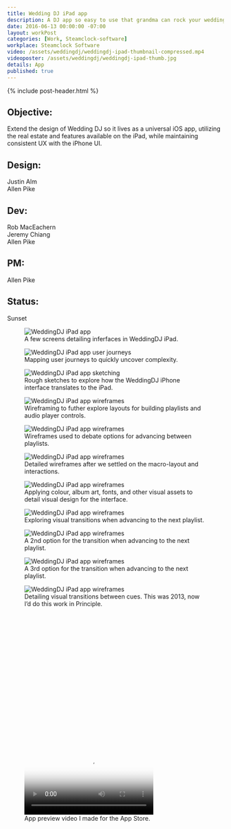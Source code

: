 ```yaml
---
title: Wedding DJ iPad app
description: A DJ app so easy to use that grandma can rock your wedding.
date: 2016-06-13 00:00:00 -07:00
layout: workPost
categories: [Work, Steamclock-software]
workplace: Steamclock Software
video: /assets/weddingdj/weddingdj-ipad-thumbnail-compressed.mp4
videoposter: /assets/weddingdj/weddingdj-ipad-thumb.jpg
details: App
published: true
---
```


<div class="mw-1024  u-mar-auto  u-mar-b05">
    {% include post-header.html %}
    <div class="project-metadata  u-mar-auto  u-mar-t05  u-mar-b00">
        <div class="objective">
            <h2 class="as-h5  u-noMargin  u-mar-b01"><strong>Objective</strong>:</h2>
            <p class="u-noMargin  u-mar-b02">Extend the design of Wedding DJ so it lives as a universal iOS app, utilizing the real estate and features available on the iPad, while maintaining consistent UX with the iPhone UI.</p>
        </div>
        <div>
            <h2 class="as-h5  u-noMargin  u-mar-b01"><strong>Design</strong>:</h2>
            <p class="u-noMargin  u-mar-b02">Justin Alm<br>Allen Pike</p>
        </div>
        <div>
            <h2 class="as-h5  u-noMargin  u-mar-b01"><strong>Dev</strong>:</h2>
            <p class="u-noMargin  u-mar-b02">Rob MacEachern<br>Jeremy Chiang<br>Allen Pike</p>
        </div>
        <div>
            <h2 class="as-h5  u-noMargin  u-mar-b01"><strong>PM</strong>:</h2>
            <p class="u-noMargin  u-mar-b02">Allen Pike</p>
        </div>
        <div>
            <h2 class="as-h5  u-noMargin  u-mar-b01"><strong>Status</strong>:</h2>
            <p class="u-noMargin  u-mar-b02">Sunset</p>
        </div>
    </div>
</div>

<div class="Grid  Grid--withGutters  u-pad-b04">
    <div class="Grid-cell  u-size1of1  u-textAlign-center">
        <figure>
            <img class="mw-1024" src="/assets/steamclock/weddingdj-ipad-1.jpg" alt="WeddingDJ iPad app" />
            <figcaption>A few screens detailing inferfaces in WeddingDJ iPad.</figcaption>
        </figure>
    </div>
    <div class="Grid-cell  u-size1of1  u-textAlign-center">
        <figure>
            <img class="mw-1024" src="/assets/steamclock/weddingdj-ipad-2.jpg" alt="WeddingDJ iPad app user journeys" />
            <figcaption>Mapping user journeys to quickly uncover complexity.</figcaption>
        </figure>
    </div>
    <div class="Grid-cell  u-size1of1  u-textAlign-center">
        <figure>
            <img class="mw-1024  u-rounded-corners  u-border-shadow" src="/assets/steamclock/weddingdj-ipad-3.jpg" alt="WeddingDJ iPad app sketching" />
            <figcaption>Rough sketches to explore how the WeddingDJ iPhone interface translates to the iPad.</figcaption>
        </figure>
    </div>
    <div class="Grid-cell  u-size1of1  u-textAlign-center">
        <figure>
            <img class="mw-1024" src="/assets/steamclock/weddingdj-ipad-4.jpg" alt="WeddingDJ iPad app wireframes" />
            <figcaption>Wireframing to futher explore layouts for building playlists and audio player controls.</figcaption>
        </figure>
    </div>
    <div class="Grid-cell  u-size1of1  u-textAlign-center">
        <figure>
            <img class="mw-1024" src="/assets/steamclock/weddingdj-ipad-5.jpg" alt="WeddingDJ iPad app wireframes" />
            <figcaption>Wireframes used to debate options for advancing between playlists.</figcaption>
        </figure>
    </div>
    <div class="Grid-cell  u-size1of1  u-textAlign-center">
        <figure>
            <img class="mw-1024" src="/assets/steamclock/weddingdj-ipad-6.jpg" alt="WeddingDJ iPad app wireframes" />
            <figcaption>Detailed wireframes after we settled on the macro-layout and interactions.</figcaption>
        </figure>
    </div>
    <div class="Grid-cell  u-size1of1  u-textAlign-center">
        <figure>
            <img class="mw-1024" src="/assets/steamclock/weddingdj-ipad-7.jpg" alt="WeddingDJ iPad app wireframes" />
            <figcaption>Applying colour, album art, fonts, and other visual assets to detail visual design for the interface.</figcaption>
        </figure>
    </div>
    <div class="Grid-cell  u-size1of1  u-textAlign-center">
        <figure>
            <img class="mw-1024" src="/assets/steamclock/weddingdj-ipad-8.jpg" alt="WeddingDJ iPad app wireframes" />
            <figcaption>Exploring visual transitions when advancing to the next playlist.</figcaption>
        </figure>
    </div>
    <div class="Grid-cell  u-size1of1  u-textAlign-center">
        <figure>
            <img class="mw-1024" src="/assets/steamclock/weddingdj-ipad-10.jpg" alt="WeddingDJ iPad app wireframes" />
            <figcaption>A 2nd option for the transition when advancing to the next playlist.</figcaption>
        </figure>
    </div>
    <div class="Grid-cell  u-size1of1  u-textAlign-center">
        <figure>
            <img class="mw-1024" src="/assets/steamclock/weddingdj-ipad-9.jpg" alt="WeddingDJ iPad app wireframes" />
            <figcaption>A 3rd option for the transition when advancing to the next playlist.</figcaption>
        </figure>
    </div>
    <div class="Grid-cell  u-size1of1  u-textAlign-center">
        <figure>
            <img class="mw-1024" src="/assets/steamclock/weddingdj-ipad-11.jpg" alt="WeddingDJ iPad app wireframes" />
            <figcaption>Detailing visual transitions between cues. This was 2013, now I’d do this work in Principle.</figcaption>
        </figure>
    </div>
    <div class="Grid-cell  u-size1of1  u-textAlign-center">
        <figure class="mw-1024">
            <div class="media" style="padding-top: 75%;">
                <video class="u-bor-width-nrml" controls type="video/mp4" src="/assets/weddingdj/weddingdj-app-preview-video.mp4" poster="/assets/weddingdj/weddingdj-ipad-video-poster.jpg"></video>
            </div>
            <figcaption>App preview video I made for the App Store.</figcaption>
        </figure>
    </div>
</div>